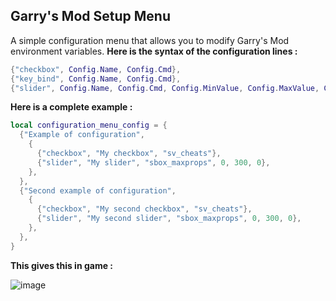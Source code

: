 ## Garry's Mod Setup Menu
A simple configuration menu that allows you to modify Garry's Mod environment variables.
**Here is the syntax of the configuration lines :**
```lua
{"checkbox", Config.Name, Config.Cmd},
{"key_bind", Config.Name, Config.Cmd},
{"slider", Config.Name, Config.Cmd, Config.MinValue, Config.MaxValue, Config.Decimal},
```
**Here is a complete example :**
```lua
local configuration_menu_config = {
  {"Example of configuration",
    {
      {"checkbox", "My checkbox", "sv_cheats"},
      {"slider", "My slider", "sbox_maxprops", 0, 300, 0},
    },
  },
  {"Second example of configuration",
    {
      {"checkbox", "My second checkbox", "sv_cheats"},
      {"slider", "My second slider", "sbox_maxprops", 0, 300, 0},
    },
  },
}
```
**This gives this in game :**



![image](https://github.com/user-attachments/assets/02944373-9d49-437f-b6d8-8b9e1934921e)
